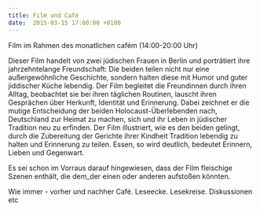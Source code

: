 ```yaml
---
title: Film und Café
date:  2015-03-15 17:00:00 +0100
---
```


Film  im Rahmen des monatlichen cafém (14:00-20:00 Uhr)



Dieser Film handelt von zwei jüdischen Frauen in Berlin und porträtiert
ihre jahrzehntelange Freundschaft: Die beiden teilen nicht nur eine
außergewöhnliche Geschichte, sondern halten diese mit Humor und guter
jiddischer Küche lebendig. Der Film begleitet die Freundinnen durch ihren
Alltag, beobachtet sie bei ihren täglichen Routinen, lauscht ihren
Gesprächen über Herkunft, Identität und Erinnerung. Dabei zeichnet er die
mutige Entscheidung der beiden Holocaust-Überlebenden nach, Deutschland
zur Heimat zu machen, sich und ihr Leben in jüdischer Tradition neu zu
erfinden. Der Film illustriert, wie es den beiden gelingt, durch die
Zubereitung der Gerichte ihrer Kindheit Tradition lebendig zu halten und
Erinnerung zu teilen. Essen, so wird deutlich, bedeutet Erinnern, Lieben
und Gegenwart.


Es sei schon im Vorraus darauf hingewiesen, dass der Film fleischige
Szenen enthält, die dem_der einen oder anderen aufstoßen könnten.


Wie immer - vorher und nachher Café. Leseecke. Lesekreise. Diskussionen
etc


